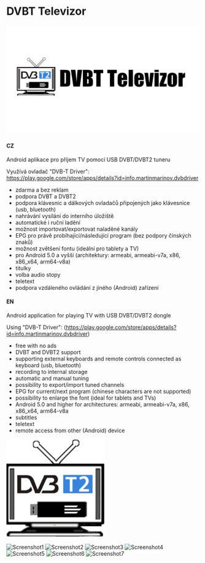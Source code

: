# DVBT Televizor

![icon](https://github.com/petrj/DVBTTelevizor/blob/master/Graphics/banner.png)

#### CZ
Android aplikace pro příjem TV pomocí USB DVBT/DVBT2 tuneru 

Využívá ovladač "DVB-T Driver": https://play.google.com/store/apps/details?id=info.martinmarinov.dvbdriver

- zdarma a bez reklam
- podpora DVBT a DVBT2
- podpora klávesnic a dálkových ovladačů připojených jako klávesnice (usb, bluetooth)
- nahrávání vysílání do interního úložiště
- automatické i ruční ladění
- možnost importovat/exportovat naladěné kanály
- EPG pro právě probíhající/následující program (bez podpory čínských znaků)
- možnost zvětšení fontu (ideální pro tablety a TV)
- pro Android 5.0 a vyšší (architektury: armeabi, armeabi-v7a, x86, x86_x64, arm64-v8a) 
- titulky
- volba audio stopy
- teletext
- podpora vzdáleného ovládání z jiného (Android) zařízení


#### EN
Android application for playing TV with USB DVBT/DVBT2 dongle

Using "DVB-T Driver": (https://play.google.com/store/apps/details?id=info.martinmarinov.dvbdriver)

- free with no ads
- DVBT and DVBT2 support
- supporting external keyboards and remote controls connected as keyboard (usb, bluetooth)
- recording to internal storage
- automatic and manual tuning
- possibility to export/import tuned channels
- EPG for current/next program (chinese characters are not supported)
- possibility to enlarge the font (ideal for tablets and TVs)
- Android 5.0 and higher for architectures: armeabi, armeabi-v7a, x86, x86_x64, arm64-v8a
- subtitles
- teletext
- remote access from other (Android) device

![icon](https://github.com/petrj/DVBTTelevizor/blob/master/Graphics/icon256x256.png)

<img src="https://raw.github.com/petrj/DVBTTelevizor/master/Graphics/Screenshot1.png" width="400" alt="Screenshot1"/>
<img src="https://raw.github.com/petrj/DVBTTelevizor/master/Graphics/Screenshot2.png" width="400" alt="Screenshot2"/>
<img src="https://raw.github.com/petrj/DVBTTelevizor/master/Graphics/Screenshot3.png" width="400" alt="Screenshot3"/>
<img src="https://raw.github.com/petrj/DVBTTelevizor/master/Graphics/Screenshot4.png" width="400" alt="Screenshot4"/>
<img src="https://raw.github.com/petrj/DVBTTelevizor/master/Graphics/Screenshot5.png" width="400" alt="Screenshot5"/>
<img src="https://raw.github.com/petrj/DVBTTelevizor/master/Graphics/Screenshot6.png" width="400" alt="Screenshot6"/>
<img src="https://raw.github.com/petrj/DVBTTelevizor/master/Graphics/Screenshot7.png" width="400" alt="Screenshot7"/>
